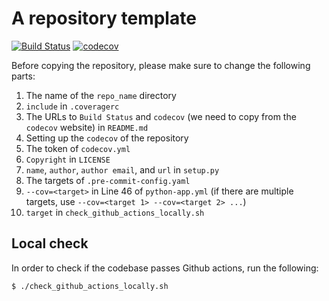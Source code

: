 # A repository template

[![Build Status](https://github.com/nabenabe0928/repo-template/workflows/Functionality%20test/badge.svg?branch=main)](https://github.com/nabenabe0928/repo-template)
[![codecov](https://codecov.io/gh/nabenabe0928/repo-template/branch/main/graph/badge.svg?token=FQWPWEJSWE)](https://codecov.io/gh/nabenabe0928/repo-template)

Before copying the repository, please make sure to change the following parts:
1. The name of the `repo_name` directory
2. `include` in `.coveragerc`
3. The URLs to `Build Status` and `codecov` (we need to copy from the `codecov` website) in `README.md`
4. Setting up the `codecov` of the repository
5. The token of `codecov.yml`
6. `Copyright` in `LICENSE`
7. `name`, `author`, `author email`, and `url` in `setup.py`
8. The targets of `.pre-commit-config.yaml`
9. `--cov=<target>` in Line 46 of `python-app.yml` (if there are multiple targets, use `--cov=<target 1> --cov=<target 2> ...`)
10. `target` in `check_github_actions_locally.sh`

## Local check

In order to check if the codebase passes Github actions, run the following:

```shell
$ ./check_github_actions_locally.sh
```
